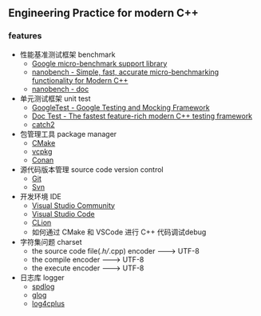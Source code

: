 ## Engineering Practice for modern C++

### features
- 性能基准测试框架 benchmark
    - [Google micro-benchmark support library ](https://github.com/google/benchmark)
    - [nanobench - Simple, fast, accurate micro-benchmarking functionality for Modern C++](https://github.com/martinus/nanobench)
    - [nanobench - doc](https://nanobench.ankerl.com/tutorial.html#usage)
- 单元测试框架 unit test
    - [GoogleTest - Google Testing and Mocking Framework](https://github.com/google/googletest)
    - [Doc Test - The fastest feature-rich modern C++ testing framework](https://github.com/doctest/doctest)
    - [catch2](https://github.com/catchorg/Catch2)
- 包管理工具 package manager
    - [CMake](https://cmake.org/)
    - [vcpkg](https://vcpkg.io/en/)
    - [Conan](https://conan.io/)
- 源代码版本管理 source code version control
    - [Git](https://git-scm.com/)
    - [Svn](https://tortoisesvn.net/downloads.zh.html)
- 开发环境 IDE
    - [Visual Studio Community](https://visualstudio.microsoft.com/zh-hans/vs/)
    - [Visual Studio Code](https://code.visualstudio.com/)
    - [CLion](https://www.jetbrains.com/clion/)
    - 如何通过 CMake 和 VSCode 进行 C++ 代码调试debug
- 字符集问题 charset
    - the source code file(*.h/*.cpp) encoder ---> UTF-8
    - the compile encoder ---> UTF-8
    - the execute encoder ---> UTF-8
- 日志库 logger
    - [spdlog](https://github.com/gabime/spdlog)
    - [glog](https://github.com/google/glog)
    - [log4cplus](https://github.com/log4cplus/log4cplus)

